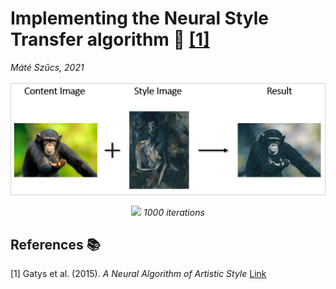 # Implementing the Neural Style Transfer algorithm :art: [[1]](#1)
_Máté Szűcs, 2021_ <br>
<p align="center">
  <img src="images/process.png" width="800" />
</p>

<p align="center">
  <img src="images/nst.gif" width="400" />
  <em>1000 iterations</em>
</p>





## References :books:
<a id="1">[1]</a> 
Gatys et al. (2015). 
_A Neural Algorithm of Artistic Style_
[Link](https://arxiv.org/abs/1508.06576)
